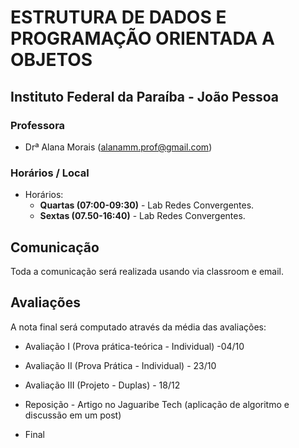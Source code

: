# ESTRUTURA DE DADOS E PROGRAMAÇÃO ORIENTADA A OBJETOS

## Instituto Federal da Paraíba - João Pessoa

### Professora

* Drª Alana Morais ([alanamm.prof@gmail.com](mailto:alanamm.prof@gmail.com))

### Horários / Local

* Horários:
  - **Quartas (07:00-09:30)** - Lab Redes Convergentes.
  - **Sextas (07.50-16:40)** - Lab Redes Convergentes.

## Comunicação

Toda a comunicação será realizada usando via classroom e email.

## Avaliações

A nota final será computado através da média das avaliações:

* Avaliação I   (Prova prática-teórica - Individual) -04/10
* Avaliação II  (Prova Prática - Individual) - 23/10
* Avaliação III (Projeto - Duplas) - 18/12

* Reposição - Artigo no Jaguaribe Tech (aplicação de algoritmo e discussão em um post)
* Final 


